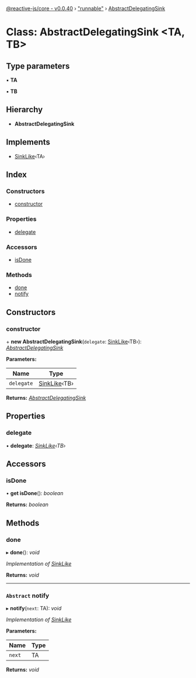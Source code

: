 [@reactive-js/core - v0.0.40](../README.md) › ["runnable"](../modules/_runnable_.md) › [AbstractDelegatingSink](_runnable_.abstractdelegatingsink.md)

# Class: AbstractDelegatingSink <**TA, TB**>

## Type parameters

▪ **TA**

▪ **TB**

## Hierarchy

* **AbstractDelegatingSink**

## Implements

* [SinkLike](../interfaces/_runnable_.sinklike.md)‹TA›

## Index

### Constructors

* [constructor](_runnable_.abstractdelegatingsink.md#constructor)

### Properties

* [delegate](_runnable_.abstractdelegatingsink.md#delegate)

### Accessors

* [isDone](_runnable_.abstractdelegatingsink.md#isdone)

### Methods

* [done](_runnable_.abstractdelegatingsink.md#done)
* [notify](_runnable_.abstractdelegatingsink.md#abstract-notify)

## Constructors

###  constructor

\+ **new AbstractDelegatingSink**(`delegate`: [SinkLike](../interfaces/_runnable_.sinklike.md)‹TB›): *[AbstractDelegatingSink](_runnable_.abstractdelegatingsink.md)*

**Parameters:**

Name | Type |
------ | ------ |
`delegate` | [SinkLike](../interfaces/_runnable_.sinklike.md)‹TB› |

**Returns:** *[AbstractDelegatingSink](_runnable_.abstractdelegatingsink.md)*

## Properties

###  delegate

• **delegate**: *[SinkLike](../interfaces/_runnable_.sinklike.md)‹TB›*

## Accessors

###  isDone

• **get isDone**(): *boolean*

**Returns:** *boolean*

## Methods

###  done

▸ **done**(): *void*

*Implementation of [SinkLike](../interfaces/_runnable_.sinklike.md)*

**Returns:** *void*

___

### `Abstract` notify

▸ **notify**(`next`: TA): *void*

*Implementation of [SinkLike](../interfaces/_runnable_.sinklike.md)*

**Parameters:**

Name | Type |
------ | ------ |
`next` | TA |

**Returns:** *void*
